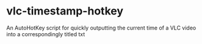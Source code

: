 # vlc-timestamp-hotkey
An AutoHotKey script for quickly outputting the current time of a VLC video into a correspondingly titled txt
